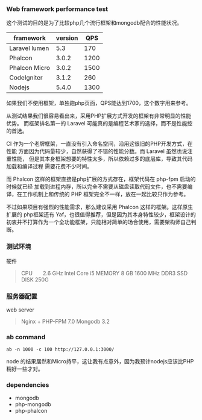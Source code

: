 ### Web framework performance test ###

这个测试的目的是为了比较php几个流行框架和mongodb配合的性能状况。

framework|version|QPS
--------------|---------|------
Laravel lumen	|5.3      |170	
Phalcon       |3.0.2    |1200	
Phalcon Micro	|3.0.2	  |1500	
CodeIgniter	  |3.1.2    |260
Nodejs	      |5.4.0    |1300

如果我们不使用框架，单独跑php页面，QPS能达到1700，这个数字用来参考。

从测试结果我们很容易看出来，采用PHP扩展方式开发的框架有非常明显的性能优势。
而框架排名第一的 Laravel 可能真的是编程艺术家的选择，而不是性能控的首选。

CI 作为一个老牌框架，一直没有引入命名空间，沿用这很旧的PHP开发方式，在性能
方面因为代码量较少，自然获得了不错的性能分数。而 Laravel 虽然也说注重性能，
但是其本身框架想要的特性太多，所以依赖过多的底层库，导致其代码加载和编译过程
需要花费不少时间。

而 Phalcon 这样的框架直接是php扩展的方式存在，框架代码在 php-fpm 启动的时候就已经
加载到进程内存，所以完全不需要从磁盘读取代码文件，也不需要编译，在工作机制上和传统的 PHP 框架完全不一样，放在一起比较只作为参考。

不过如果项目有强烈的性能需求，那么建议采用 Phalcon 这样的框架。这样原生扩展的
php框架还有 Yaf，也很值得推荐，但是因为其本身特性较少，框架设计的初衷并不打算作为一个全功能框架，只能相对简单的场合使用，需要架构师自己判断。

### 测试环境 ###

硬件

> CPU       2.6 GHz Intel Core i5
> MEMORY    8 GB 1600 MHz DDR3
> SSD DISK  250G

### 服务器配置 ###

web server

> Nginx + PHP-FPM 7.0
> Mongodb 3.2

### ab command ###

```
ab -n 1000 -c 100 http://127.0.0.1:3000/
```


node 的结果居然和Micro持平，这让我有点意外，因为我预计nodejs应该比PHP稍好一些才对。

### dependencies ###

* mongodb
* php-mongodb
* php-phalcon




